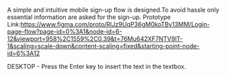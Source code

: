A simple and intuitive mobile sign-up flow is designed.To avoid hassle only essential information are asked for the sign-up. Prototype Link:https://www.figma.com/proto/RlJz9UqP36gM0koTBy13MM/Login-page-flow?page-id=0%3A1&node-id=6-12&viewport=958%2C1559%2C0.39&t=76Mu642XF7NTV9lT-1&scaling=scale-down&content-scaling=fixed&starting-point-node-id=6%3A12

DESKTOP - Press the Enter key to insert the text in the textbox.
